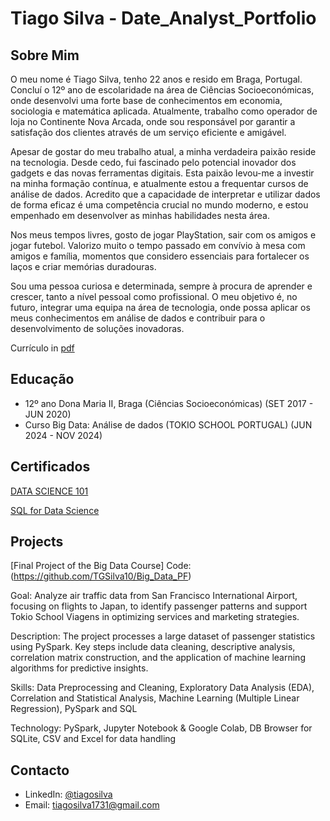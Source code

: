 # Tiago Silva - Date_Analyst_Portfolio
## Sobre Mim 
O meu nome é Tiago Silva, tenho 22 anos e resido em Braga, Portugal. Concluí o 12º ano de escolaridade na área de Ciências Socioeconómicas, onde desenvolvi uma forte base de conhecimentos em economia, sociologia e matemática aplicada. Atualmente, trabalho como operador de loja no Continente Nova Arcada, onde sou responsável por garantir a satisfação dos clientes através de um serviço eficiente e amigável.

Apesar de gostar do meu trabalho atual, a minha verdadeira paixão reside na tecnologia. Desde cedo, fui fascinado pelo potencial inovador dos gadgets e das novas ferramentas digitais. Esta paixão levou-me a investir na minha formação contínua, e atualmente estou a frequentar cursos de análise de dados. Acredito que a capacidade de interpretar e utilizar dados de forma eficaz é uma competência crucial no mundo moderno, e estou empenhado em desenvolver as minhas habilidades nesta área.

Nos meus tempos livres, gosto de jogar PlayStation, sair com os amigos e jogar futebol. Valorizo muito o tempo passado em convívio à mesa com amigos e família, momentos que considero essenciais para fortalecer os laços e criar memórias duradouras.

Sou uma pessoa curiosa e determinada, sempre à procura de aprender e crescer, tanto a nível pessoal como profissional. O meu objetivo é, no futuro, integrar uma equipa na área de tecnologia, onde possa aplicar os meus conhecimentos em análise de dados e contribuir para o desenvolvimento de soluções inovadoras.

Currículo in [pdf](https://github.com/TGSilva10/Date_Analyst_Portfolio/blob/main/CV_Tiago.pdf)

## Educação
- 12º ano Dona Maria II, Braga (Ciências Socioeconómicas) (SET 2017 - JUN 2020)
- Curso Big Data: Análise de dados (TOKIO SCHOOL PORTUGAL) (JUN 2024 - NOV 2024)

## Certificados
[DATA SCIENCE 101](https://courses.yl-ptech.skillsnetwork.site/certificates/61c5d5118e4942f384286314f3c92f3b)

[SQL for Data Science](https://www.coursera.org/account/accomplishments/verify/X5YYEXKWZ6B9)

## Projects
[Final Project of the Big Data Course]
Code:(https://github.com/TGSilva10/Big_Data_PF)

Goal: Analyze air traffic data from San Francisco International Airport, focusing on flights to Japan, to identify passenger patterns and support Tokio School Viagens in optimizing services and marketing strategies.

Description: The project processes a large dataset of passenger statistics using PySpark. Key steps include data cleaning, descriptive analysis, correlation matrix construction, and the application of machine learning algorithms for predictive insights.

Skills: Data Preprocessing and Cleaning, Exploratory Data Analysis (EDA), Correlation and Statistical Analysis, Machine Learning (Multiple Linear Regression), PySpark and SQL

Technology: PySpark, Jupyter Notebook & Google Colab, DB Browser for SQLite, CSV and Excel for data handling

## Contacto
- LinkedIn: [@tiagosilva](https://www.linkedin.com/in/tiago-silva-b755b8284/)
- Email: tiagosilva1731@gmail.com
